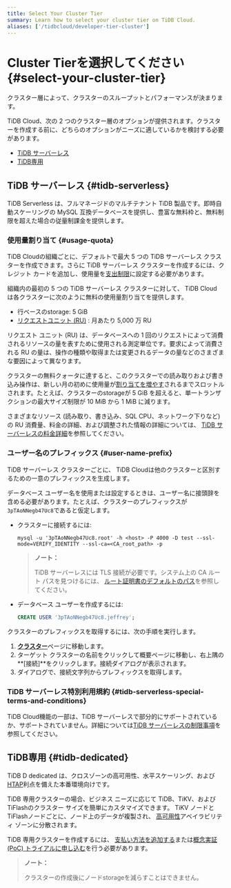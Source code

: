 ```yaml
---
title: Select Your Cluster Tier
summary: Learn how to select your cluster tier on TiDB Cloud.
aliases: ['/tidbcloud/developer-tier-cluster']
---
```


# Cluster Tierを選択してください {#select-your-cluster-tier}

クラスター層によって、クラスターのスループットとパフォーマンスが決まります。

TiDB Cloud、次の 2 つのクラスター層のオプションが提供されます。クラスターを作成する前に、どちらのオプションがニーズに適しているかを検討する必要があります。

-   [TiDB サーバーレス](#tidb-serverless)
-   [TiDB専用](#tidb-dedicated)

## TiDB サーバーレス {#tidb-serverless}

<!--To be confirmed-->

TiDB Serverless は、フルマネージドのマルチテナント TiDB 製品です。即時自動スケーリングの MySQL 互換データベースを提供し、豊富な無料枠と、無料制限を超えた場合の従量制課金を提供します。

### 使用量割り当て {#usage-quota}

TiDB Cloudの組織ごとに、デフォルトで最大 5 つの TiDB サーバーレス クラスターを作成できます。さらに TiDB サーバーレス クラスターを作成するには、クレジット カードを追加し、使用量を[支出制限](/tidb-cloud/tidb-cloud-glossary.md#spending-limit)に設定する必要があります。

組織内の最初の 5 つの TiDB サーバーレス クラスターに対して、 TiDB Cloud は各クラスターに次のように無料の使用量割り当てを提供します。

-   行ベースのstorage: 5 GiB
-   [リクエストユニット (RU)](/tidb-cloud/tidb-cloud-glossary.md#request-unit) : 月あたり 5,000 万 RU

リクエスト ユニット (RU) は、データベースへの 1 回のリクエストによって消費されるリソースの量を表すために使用される測定単位です。要求によって消費される RU の量は、操作の種類や取得または変更されるデータの量などのさまざまな要因によって異なります。

クラスターの無料クォータに達すると、このクラスターでの読み取りおよび書き込み操作は、新しい月の初めに使用量が[割り当てを増やす](/tidb-cloud/manage-serverless-spend-limit.md#update-spending-limit)されるまでスロットルされます。たとえば、クラスターのstorageが 5 GiB を超えると、単一トランザクションの最大サイズ制限が 10 MiB から 1 MiB に減ります。

さまざまなリソース (読み取り、書き込み、SQL CPU、ネットワーク下りなど) の RU 消費量、料金の詳細、および調整された情報の詳細については、 [TiDB サーバーレスの料金詳細](https://www.pingcap.com/tidb-cloud-serverless-pricing-details)を参照してください。

### ユーザー名のプレフィックス {#user-name-prefix}

<!--Important: Do not update the section name "User name prefix" because this section is referenced by TiDB backend error messages.-->

TiDB サーバーレス クラスターごとに、 TiDB Cloudは他のクラスターと区別するための一意のプレフィックスを生成します。

データベース ユーザー名を使用または設定するときは、ユーザー名に接頭辞を含める必要があります。たとえば、クラスターのプレフィックスが`3pTAoNNegb47Uc8`であると仮定します。

-   クラスターに接続するには:

    ```shell
    mysql -u '3pTAoNNegb47Uc8.root' -h <host> -P 4000 -D test --ssl-mode=VERIFY_IDENTITY --ssl-ca=<CA_root_path> -p
    ```

    > **ノート：**
    >
    > TiDB サーバーレスには TLS 接続が必要です。システム上の CA ルート パスを見つけるには、 [ルート証明書のデフォルトのパス](/tidb-cloud/secure-connections-to-serverless-clusters.md#root-certificate-default-path)を参照してください。

-   データベース ユーザーを作成するには:

    ```sql
    CREATE USER '3pTAoNNegb47Uc8.jeffrey';
    ```

クラスターのプレフィックスを取得するには、次の手順を実行します。

1.  [**クラスター**](https://tidbcloud.com/console/clusters)ページに移動します。
2.  ターゲット クラスターの名前をクリックして概要ページに移動し、右上隅の**[接続]**をクリックします。接続ダイアログが表示されます。
3.  ダイアログで、接続文字列からプレフィックスを取得します。

### TiDB サーバーレス特別利用規約 {#tidb-serverless-special-terms-and-conditions}

TiDB Cloud機能の一部は、TiDB サーバーレスで部分的にサポートされているか、サポートされていません。詳細については[TiDB サーバーレスの制限事項](/tidb-cloud/serverless-limitations.md)を参照してください。

## TiDB専用 {#tidb-dedicated}

TiDB D dedicated は、クロスゾーンの高可用性、水平スケーリング、および[HTAP](https://en.wikipedia.org/wiki/Hybrid_transactional/analytical_processing)利点を備えた本番環境向けです。

TiDB 専用クラスターの場合、ビジネス ニーズに応じて TiDB、TiKV、およびTiFlashのクラスター サイズを簡単にカスタマイズできます。 TiKV ノードとTiFlashノードごとに、ノード上のデータが複製され、 [高可用性](/tidb-cloud/high-availability-with-multi-az.md)アベイラビリティ ゾーンに分散されます。

TiDB 専用クラスターを作成するには、 [支払い方法を追加する](/tidb-cloud/tidb-cloud-billing.md#payment-method)または[概念実証 (PoC) トライアルに申し込む](/tidb-cloud/tidb-cloud-poc.md)を行う必要があります。

> **ノート：**
>
> クラスターの作成後にノードstorageを減らすことはできません。
